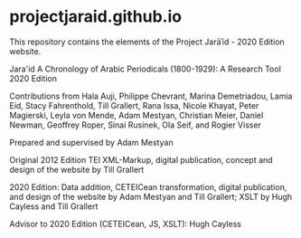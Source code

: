# projectjaraid.github.io
This repository contains the elements of the Project Jarāʾid - 2020 Edition website.

<p> Jara'id
A Chronology of Arabic Periodicals (1800-1929): A Research Tool
2020 Edition</p>

<p> Contributions from Hala Auji, Philippe Chevrant, Marina Demetriadou, Lamia Eid, Stacy Fahrenthold, Till Grallert, Rana Issa, Nicole Khayat, Peter Magierski, Leyla von Mende, Adam Mestyan, Christian Meier, Daniel Newman, Geoffrey Roper, Sinai Rusinek, Ola Seif, and Rogier Visser</p>
<p> Prepared and supervised by Adam Mestyan</p>
<p>Original 2012 Edition TEI XML-Markup, digital publication, concept and design of the website by Till Grallert</p>
<p>2020 Edition: Data addition, CETEICean transformation, digital publication, and design of the website by Adam Mestyan and Till Grallert; XSLT by Hugh Cayless and Till Grallert</p>
<p>Advisor to 2020 Edition (CETEICean, JS, XSLT): Hugh Cayless</p>
